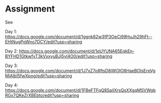 # Assignment

See

Day 1: https://docs.google.com/document/d/1ggnk62w3fP3OeCj99HuJh29hFt--EHtNugPoWno7DCY/edit?usp=sharing

Day 2: https://docs.google.com/document/d/1qUYUNA65EqkEn-BYFHD1GtkwfvT3kVxxyuBJj5yl4O0/edit?usp=sharing

Day 3: https://docs.google.com/document/d/1J7xZ7o8ftsD8iWOIO8HaeBOlsErpVgMiAlbI5fwXpog/edit?usp=sharing

Day 4: https://docs.google.com/document/d/1FBeFTFqQ8SaiIXrsQsXXgqMSVWgbRGx7QKeZrXBEbto/edit?usp=sharing


